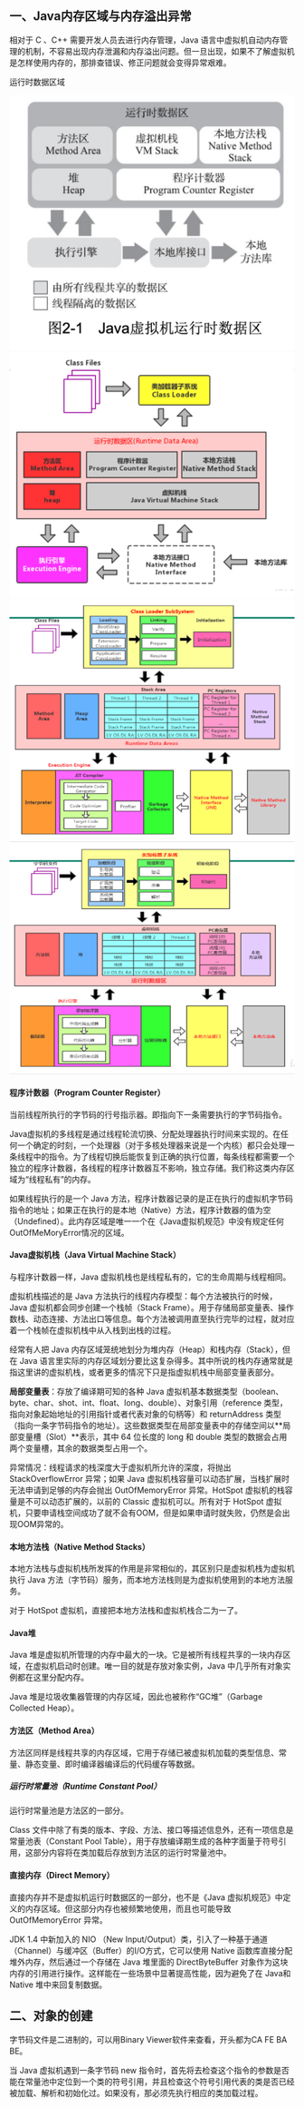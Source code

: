 ## 一、Java内存区域与内存溢出异常

相对于 C 、C++ 需要开发人员去进行内存管理，Java 语言中虚拟机自动内存管理的机制，不容易出现内存泄漏和内存溢出问题。但一旦出现，如果不了解虚拟机是怎样使用内存的，那排查错误、修正问题就会变得异常艰难。

运行时数据区域 

<img src="../../images/image-20200902010732655.png" alt="image-20200902010732655" style="zoom:50%;" />

<img src="../../images/image-20200617125235184.png" alt="image-20200617125235184" style="zoom:67%;" />

<img src="../../images/image-20200617125306375.png" alt="image-20200617125306375" style="zoom:67%;" />

<img src="../../images/image-20200617125352569.png" alt="image-20200617125352569" style="zoom:67%;" />



#### 程序计数器（Program Counter Register）

当前线程所执行的字节码的行号指示器。即指向下一条需要执行的字节码指令。

Java虚拟机的多线程是通过线程轮流切换、分配处理器执行时间来实现的。在任何一个确定的时刻，一个处理器（对于多核处理器来说是一个内核）都只会处理一条线程中的指令。为了线程切换后能恢复到正确的执行位置，每条线程都需要一个独立的程序计数器，各线程的程序计数器互不影响，独立存储。我们称这类内存区域为“线程私有”的内存。

如果线程执行的是一个 Java 方法，程序计数器记录的是正在执行的虚拟机字节码指令的地址；如果正在执行的是本地（Native）方法，程序计数器的值为空（Undefined）。此内存区域是唯一一个在《Java虚拟机规范》中没有规定任何OutOfMeMoryError情况的区域。

#### Java虚拟机栈（Java Virtual Machine Stack）

与程序计数器一样，Java 虚拟机栈也是线程私有的，它的生命周期与线程相同。

虚拟机栈描述的是 Java 方法执行的线程内存模型：每个方法被执行的时候，Java 虚拟机都会同步创建一个栈帧（Stack Frame）。用于存储局部变量表、操作数栈、动态连接、方法出口等信息。每个方法被调用直至执行完毕的过程，就对应着一个栈帧在虚拟机栈中从入栈到出栈的过程。

经常有人把 Java 内存区域笼统地划分为堆内存（Heap）和栈内存（Stack），但在 Java 语言里实际的内存区域划分要比这复杂得多。其中所说的栈内存通常就是指这里讲的虚拟机栈，或者更多的情况下只是指虚拟机栈中局部变量表部分。

**局部变量表**：存放了编译期可知的各种 Java 虚拟机基本数据类型（boolean、byte、char、shot、int、float、long、double）、对象引用（reference 类型，指向对象起始地址的引用指针或者代表对象的句柄等）和 returnAddress 类型（指向一条字节码指令的地址）。这些数据类型在局部变量表中的存储空间以**局部变量槽（Slot）**表示，其中 64 位长度的 long 和 double 类型的数据会占用两个变量槽，其余的数据类型占用一个。

异常情况：线程请求的栈深度大于虚拟机所允许的深度，将抛出 StackOverflowError 异常；如果 Java 虚拟机栈容量可以动态扩展，当栈扩展时无法申请到足够的内存会抛出 OutOfMemoryError 异常。HotSpot 虚拟机的栈容量是不可以动态扩展的，以前的 Classic 虚拟机可以。所有对于 HotSpot 虚拟机，只要申请栈空间成功了就不会有OOM，但是如果申请时就失败，仍然是会出现OOM异常的。

#### 本地方法栈（Native Method Stacks）

本地方法栈与虚拟机栈所发挥的作用是非常相似的，其区别只是虚拟机栈为虚拟机执行 Java 方法（字节码）服务，而本地方法栈则是为虚拟机使用到的本地方法服务。

对于 HotSpot 虚拟机，直接把本地方法栈和虚拟机栈合二为一了。

#### Java堆

Java 堆是虚拟机所管理的内存中最大的一块。它是被所有线程共享的一块内存区域，在虚拟机启动时创建。唯一目的就是存放对象实例，Java 中几乎所有对象实例都在这里分配内存。

Java 堆是垃圾收集器管理的内存区域，因此也被称作“GC堆”（Garbage Collected Heap）。

#### 方法区（Method Area）

方法区同样是线程共享的内存区域，它用于存储已被虚拟机加载的类型信息、常量、静态变量、即时编译器编译后的代码缓存等数据。

##### 运行时常量池（Runtime Constant Pool）

运行时常量池是方法区的一部分。

Class 文件中除了有类的版本、字段、方法、接口等描述信息外，还有一项信息是常量池表（Constant Pool Table），用于存放编译期生成的各种字面量于符号引用，这部分内容将在类加载后存放到方法区的运行时常量池中。

#### 直接内存（Direct Memory）

直接内存并不是虚拟机运行时数据区的一部分，也不是《Java 虚拟机规范》中定义的内存区域。但这部分内存也被频繁地使用，而且也可能导致 OutOfMemoryError 异常。

JDK 1.4 中新加入的 NIO （New Input/Output）类，引入了一种基于通道（Channel）与缓冲区（Buffer）的I/O方式，它可以使用 Native 函数库直接分配堆外内存，然后通过一个存储在 Java 堆里面的 DirectByteBuffer 对象作为这块内存的引用进行操作。这样能在一些场景中显著提高性能，因为避免了在 Java和 Native 堆中来回复制数据。

## 二、对象的创建

字节码文件是二进制的，可以用Binary Viewer软件来查看，开头都为CA FE BA BE。

当 Java 虚拟机遇到一条字节码 new 指令时，首先将去检查这个指令的参数是否能在常量池中定位到一个类的符号引用，并且检查这个符号引用代表的类是否已经被加载、解析和初始化过。如果没有，那必须先执行相应的类加载过程。



























